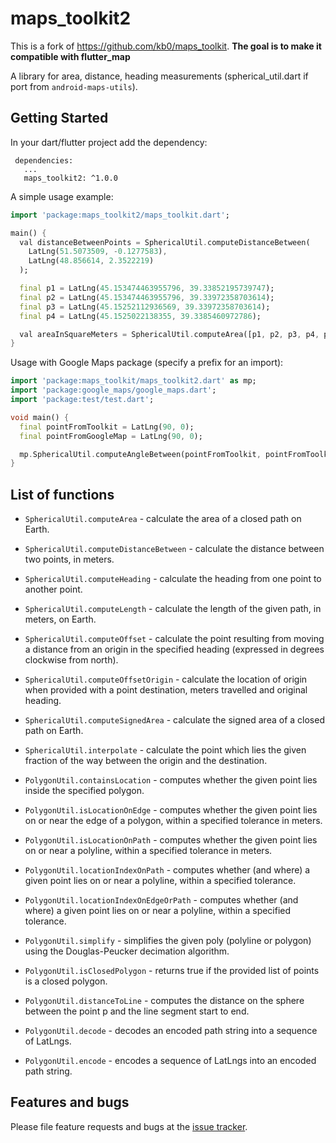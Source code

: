 maps_toolkit2
======

This is a fork of https://github.com/kb0/maps_toolkit. **The goal is to make it compatible with flutter_map**

A library for area, distance, heading measurements (spherical_util.dart if port from `android-maps-utils`).

## Getting Started

In your dart/flutter project add the dependency:

```
 dependencies:
   ...
   maps_toolkit2: ^1.0.0
```

A simple usage example:

```dart
import 'package:maps_toolkit2/maps_toolkit.dart';

main() {
  val distanceBetweenPoints = SphericalUtil.computeDistanceBetween(
    LatLng(51.5073509, -0.1277583),
    LatLng(48.856614, 2.3522219)
  );

  final p1 = LatLng(45.153474463955796, 39.33852195739747);
  final p2 = LatLng(45.153474463955796, 39.33972358703614);
  final p3 = LatLng(45.15252112936569, 39.33972358703614);
  final p4 = LatLng(45.1525022138355, 39.3385460972786);

  val areaInSquareMeters = SphericalUtil.computeArea([p1, p2, p3, p4, p1]);
}
```

Usage with Google Maps package (specify a prefix for an import):

```dart
import 'package:maps_toolkit/maps_toolkit2.dart' as mp;
import 'package:google_maps/google_maps.dart';
import 'package:test/test.dart';

void main() {
  final pointFromToolkit = LatLng(90, 0);
  final pointFromGoogleMap = LatLng(90, 0);

  mp.SphericalUtil.computeAngleBetween(pointFromToolkit, pointFromToolkit);
}
``` 

## List of functions

* `SphericalUtil.computeArea` - calculate the area of a closed path on Earth.
* `SphericalUtil.computeDistanceBetween` - calculate the distance between two points, in meters.
* `SphericalUtil.computeHeading` - calculate the heading from one point to another point.
* `SphericalUtil.computeLength` - calculate the length of the given path, in meters, on Earth.
* `SphericalUtil.computeOffset` - calculate the point resulting from moving a distance from an origin in the specified heading (expressed in degrees clockwise from north).
* `SphericalUtil.computeOffsetOrigin` - calculate the location of origin when provided with a point destination, meters travelled and original heading.
* `SphericalUtil.computeSignedArea` - calculate the signed area of a closed path on Earth.
* `SphericalUtil.interpolate` - calculate the point which lies the given fraction of the way between the origin and the destination.

* `PolygonUtil.containsLocation` - computes whether the given point lies inside the specified polygon.
* `PolygonUtil.isLocationOnEdge` - computes whether the given point lies on or near the edge of a polygon, within a specified tolerance in meters.
* `PolygonUtil.isLocationOnPath` - computes whether the given point lies on or near a polyline, within a specified tolerance in meters.
* `PolygonUtil.locationIndexOnPath` - computes whether (and where) a given point lies on or near a polyline, within a specified tolerance.
* `PolygonUtil.locationIndexOnEdgeOrPath` - computes whether (and where) a given point lies on or near a polyline,  within a specified tolerance.
* `PolygonUtil.simplify` - simplifies the given poly (polyline or polygon) using the Douglas-Peucker decimation algorithm.
* `PolygonUtil.isClosedPolygon` - returns true if the provided list of points is a closed polygon.
* `PolygonUtil.distanceToLine` - computes the distance on the sphere between the point p and the line segment start to end.
* `PolygonUtil.decode` - decodes an encoded path string into a sequence of LatLngs.
* `PolygonUtil.encode` - encodes a sequence of LatLngs into an encoded path string.

## Features and bugs

Please file feature requests and bugs at the [issue tracker][tracker].

[tracker]: https://github.com/faqcodes/maps_toolkit2/issues
